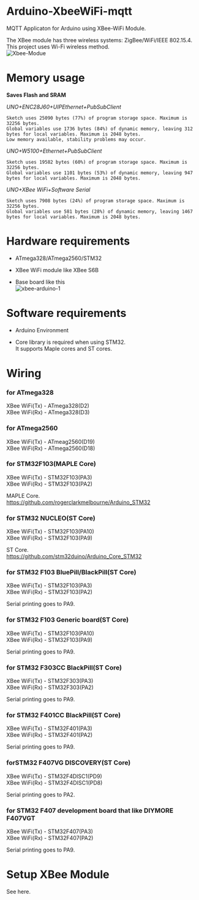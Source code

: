 # Arduino-XbeeWiFi-mqtt
MQTT Applicaton for Arduino using XBee-WiFi Module. 

The XBee module has three wireless systems: ZigBee/WiFi/IEEE 802.15.4.   
This project uses Wi-Fi wireless method.   
![Xbee-Modue](https://user-images.githubusercontent.com/6020549/228780419-e6623881-1a44-4087-b9a6-f3be927e5c04.JPG)

# Memory usage
__Saves Flash and SRAM__   

_UNO+ENC28J60+UIPEthernet+PubSubClient_

```
Sketch uses 25090 bytes (77%) of program storage space. Maximum is 32256 bytes.
Global variables use 1736 bytes (84%) of dynamic memory, leaving 312 bytes for local variables. Maximum is 2048 bytes.
Low memory available, stability problems may occur.
```

_UNO+W5100+Ethernet+PubSubClient_

```
Sketch uses 19582 bytes (60%) of program storage space. Maximum is 32256 bytes.
Global variables use 1101 bytes (53%) of dynamic memory, leaving 947 bytes for local variables. Maximum is 2048 bytes.
```

_UNO+XBee WiFi+Software Serial_

```
Sketch uses 7908 bytes (24%) of program storage space. Maximum is 32256 bytes.
Global variables use 581 bytes (28%) of dynamic memory, leaving 1467 bytes for local variables. Maximum is 2048 bytes.
```

# Hardware requirements   
- ATmega328/ATmega2560/STM32   

- XBee WiFi module like XBee S6B   

- Base board like this   
![xbee-arduino-1](https://user-images.githubusercontent.com/6020549/228780907-5c8457e1-30cb-4bec-af40-a8a2353fc585.JPG)

# Software requirements   
- Arduino Environment   

- Core library is required when using STM32.   
 It supports Maple cores and ST cores.   


# Wiring   

### for ATmega328   

XBee WiFi(Tx) - ATmega328(D2)   
XBee WiFi(Rx) - ATmega328(D3)   


### for ATmega2560   

XBee WiFi(Tx) - ATmeag2560(D19)   
XBee WiFi(Rx) - ATmega2560(D18)   


### for STM32F103(MAPLE Core)   

XBee WiFi(Tx) - STM32F103(PA3)   
XBee WiFi(Rx) - STM32F103(PA2)   

MAPLE Core.    
https://github.com/rogerclarkmelbourne/Arduino_STM32   


### for STM32 NUCLEO(ST Core)   

XBee WiFi(Tx) - STM32F103(PA10)   
XBee WiFi(Rx) - STM32F103(PA9)   


ST Core.    
https://github.com/stm32duino/Arduino_Core_STM32   


### for STM32 F103 BluePill/BlackPill(ST Core)   

XBee WiFi(Tx) - STM32F103(PA3)   
XBee WiFi(Rx) - STM32F103(PA2)   

Serial printing goes to PA9.   


### for STM32 F103 Generic board(ST Core)   

XBee WiFi(Tx) - STM32F103(PA10)   
XBee WiFi(Rx) - STM32F103(PA9)   

Serial printing goes to PA9.   


### for STM32 F303CC BlackPill(ST Core)   

XBee WiFi(Tx) - STM32F303(PA3)   
XBee WiFi(Rx) - STM32F303(PA2)   

Serial printing goes to PA9.   


### for STM32 F401CC BlackPill(ST Core)    

XBee WiFi(Tx) - STM32F401(PA3)   
XBee WiFi(Rx) - STM32F401(PA2)   

Serial printing goes to PA9.   

### forSTM32 F407VG DISCOVERY(ST Core)   

XBee WiFi(Tx) - STM32F4DISC1(PD9)   
XBee WiFi(Rx) - STM32F4DISC1(PD8)   

Serial printing goes to PA2.   

### for STM32 F407 development board that like DIYMORE F407VGT   

XBee WiFi(Tx) - STM32F407(PA3)   
XBee WiFi(Rx) - STM32F407(PA2)   

Serial printing goes to PA9.   

# Setup XBee Module   
See here.   
